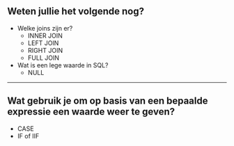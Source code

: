 ## Weten jullie het volgende nog?

- Welke joins zijn er?
  - INNER JOIN<!-- .element: class="fragment" -->
  - LEFT JOIN<!-- .element: class="fragment" -->
  - RIGHT JOIN<!-- .element: class="fragment" -->
  - FULL JOIN<!-- .element: class="fragment" -->
- Wat is een lege waarde in SQL? <!-- .element: class="fragment" -->
  - NULL<!-- .element: class="fragment" -->

---

## Wat gebruik je om op basis van een bepaalde expressie een waarde weer te geven?

- CASE <!-- .element: class="fragment" -->
- IF of IIF <!-- .element: class="fragment" -->

